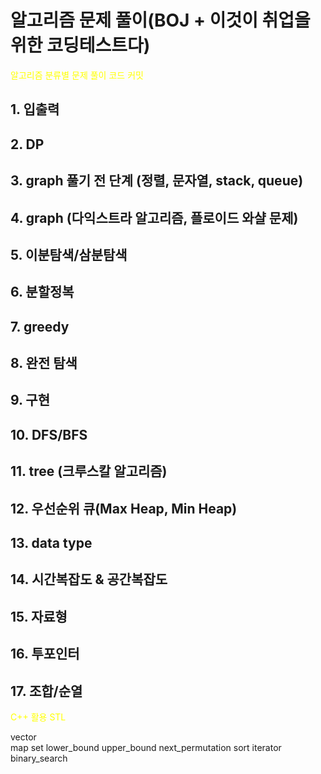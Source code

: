# 알고리즘 문제 풀이(BOJ + 이것이 취업을 위한 코딩테스트다)

<span style="color:yellow">알고리즘 분류별 문제 풀이 코드 커밋</span>

## 1. 입출력
## 2. DP
## 3. graph 풀기 전 단계 (정렬, 문자열, stack, queue)
## 4. graph (다익스트라 알고리즘, 플로이드 와샬 문제)
## 5. 이분탐색/삼분탐색
## 6. 분할정복
## 7. greedy
## 8. 완전 탐색
## 9. 구현
## 10. DFS/BFS
## 11. tree (크루스칼 알고리즘)
## 12. 우선순위 큐(Max Heap, Min Heap)
## 13. data type
## 14. 시간복잡도 & 공간복잡도
## 15. 자료형
## 16. 투포인터
## 17. 조합/순열

<span style="color:yellow">C++ 활용 STL</span>

vector <br>
map
set
lower_bound
upper_bound
next_permutation
sort
iterator
binary_search
